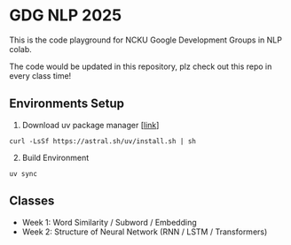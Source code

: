 GDG NLP 2025
===

This is the code playground for NCKU Google Development Groups in NLP colab.

The code would be updated in this repository, plz check out this repo in every class time!

## Environments Setup
1. Download uv package manager [[link](https://docs.astral.sh/uv/getting-started/installation/)]
```
curl -LsSf https://astral.sh/uv/install.sh | sh
```
2. Build Environment
```
uv sync
```

## Classes

- Week 1: Word Similarity / Subword / Embedding
- Week 2: Structure of Neural Network (RNN / LSTM / Transformers)
